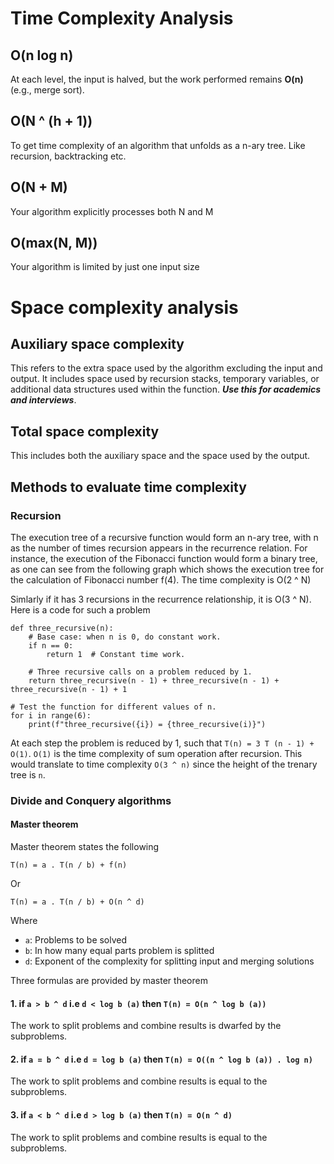 # Time Complexity Analysis
## O(n log n)
At each level, the input is halved, but the work performed remains **O(n)** (e.g., merge sort).

## O(N ^ (h + 1))
To get time complexity of an algorithm that unfolds as a n-ary tree. Like recursion, backtracking etc.

## O(N + M)
Your algorithm explicitly processes both N and M

## O(max(N, M))
Your algorithm is limited by just one input size

# Space complexity analysis 
## Auxiliary space complexity
This refers to the extra space used by the algorithm excluding the input and output. It includes space used by recursion stacks, temporary variables, or additional data structures used within the function. ***Use this for academics and interviews***.

## Total space complexity
This includes both the auxiliary space and the space used by the output.


## Methods to evaluate time complexity
### Recursion
The execution tree of a recursive function would form an n-ary tree, with n as the number of times recursion appears in the recurrence relation. For instance, the execution of the Fibonacci function would form a binary tree, as one can see from the following graph which shows the execution tree for the calculation of Fibonacci number f(4). The time complexity is O(2 ^ N)

Simlarly if it has 3 recursions in the recurrence relationship, it is O(3 ^ N). Here is a code for such a problem

```
def three_recursive(n):
    # Base case: when n is 0, do constant work.
    if n == 0:
        return 1  # Constant time work.
    
    # Three recursive calls on a problem reduced by 1.
    return three_recursive(n - 1) + three_recursive(n - 1) + three_recursive(n - 1) + 1

# Test the function for different values of n.
for i in range(6):
    print(f"three_recursive({i}) = {three_recursive(i)}")
```

At each step the problem is reduced by 1, such that `T(n) = 3 T (n - 1) + O(1)`. `O(1)` is the time complexity of sum operation after recursion. This would translate to time complexity `O(3 ^ n)` since the height of the trenary tree is `n`.
 
### Divide and Conquery algorithms
#### Master theorem
Master theorem states the following

``` 
T(n) = a . T(n / b) + f(n) 
```

Or

``` 
T(n) = a . T(n / b) + O(n ^ d)
```
Where
* `a`: Problems to be solved
* `b`: In how many equal parts problem is splitted
* `d`: Exponent  of the complexity for splitting input and merging solutions


Three formulas are provided by master theorem
#### 1. if `a > b ^ d` i.e `d < log b (a)` then `T(n) = O(n ^ log b (a))`
The work to split problems and combine results is dwarfed by the subproblems.

#### 2. if `a = b ^ d` i.e `d = log b (a)` then `T(n) = O((n ^ log b (a)) . log n)`
The work to split problems and combine results is equal to the subproblems.

#### 3. if `a < b ^ d` i.e `d > log b (a)` then `T(n) = O(n ^ d)`
The work to split problems and combine results is equal to the subproblems.
